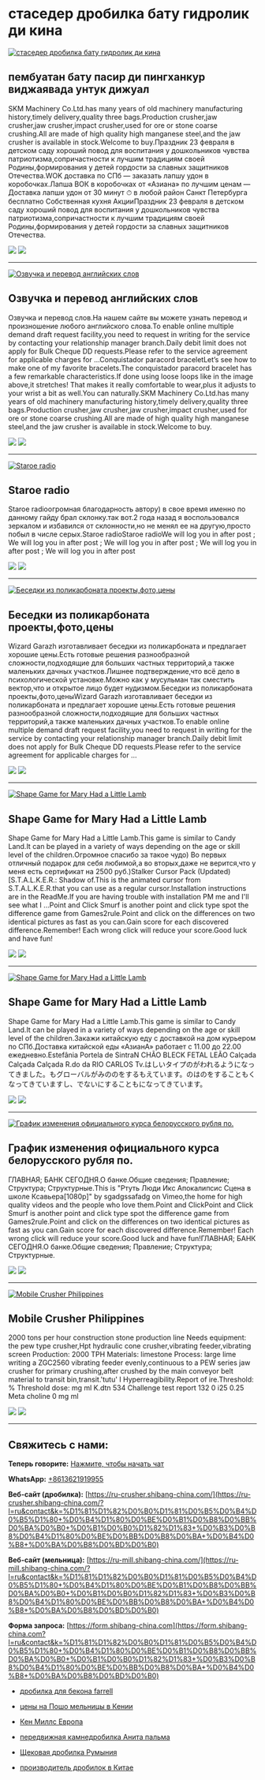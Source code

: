# стаседер дробилка бату гидролик ди кина

<a href="https://swt.shibang-china.com/?l=ru&img&k=%D1%81%D1%82%D0%B0%D1%81%D0%B5%D0%B4%D0%B5%D1%80+%D0%B4%D1%80%D0%BE%D0%B1%D0%B8%D0%BB%D0%BA%D0%B0+%D0%B1%D0%B0%D1%82%D1%83+%D0%B3%D0%B8%D0%B4%D1%80%D0%BE%D0%BB%D0%B8%D0%BA+%D0%B4%D0%B8+%D0%BA%D0%B8%D0%BD%D0%B0" target="_blank">![стаседер дробилка бату гидролик ди кина](http://static.shibang-china.com/all-800x300/128.jpg)</a>

## пембуатан бату пасир ди пингханкур виджаявада унтук дижуал
SKM Machinery Co.Ltd.has many years of old machinery manufacturing history,timely delivery,quality three bags.Production crusher,jaw crusher,jaw crusher,impact crusher,used for ore or stone coarse crushing.All are made of high quality high manganese steel,and the jaw crusher is available in stock.Welcome to buy.Праздник 23 февраля в детском саду хороший повод для воспитания у дошкольников чувства патриотизма,сопричастности к лучшим традициям своей Родины,формирования у детей гордости за славных защитников Отечества.WOK доставка по СПб — заказать лапшу удон в коробочках.Лапша ВОК в коробочках от &#171;Азиана&#187; по лучшим ценам — Доставка лапши удон от 30 минут ⏱ в любой район Санкт Петербурга бесплатно Собственная кухня АкцииПраздник 23 февраля в детском саду хороший повод для воспитания у дошкольников чувства патриотизма,сопричастности к лучшим традициям своей Родины,формирования у детей гордости за славных защитников Отечества.


<a href="https://whatsapp.shibangsoft.com/WhatsApp.php" target="_blank" title="WhatsApp">![](http://static.shibang-china.com/icon/whatsapp.png)</a> <a href="https://swt.shibang-china.com/?l=ru&icon&k=%D1%81%D1%82%D0%B0%D1%81%D0%B5%D0%B4%D0%B5%D1%80+%D0%B4%D1%80%D0%BE%D0%B1%D0%B8%D0%BB%D0%BA%D0%B0+%D0%B1%D0%B0%D1%82%D1%83+%D0%B3%D0%B8%D0%B4%D1%80%D0%BE%D0%BB%D0%B8%D0%BA+%D0%B4%D0%B8+%D0%BA%D0%B8%D0%BD%D0%B0" target="_blank">![](http://static.shibang-china.com/icon/chat-ru.png)</a>

---

<a href="https://swt.shibang-china.com/?l=ru&img&k=%D1%81%D1%82%D0%B0%D1%81%D0%B5%D0%B4%D0%B5%D1%80+%D0%B4%D1%80%D0%BE%D0%B1%D0%B8%D0%BB%D0%BA%D0%B0+%D0%B1%D0%B0%D1%82%D1%83+%D0%B3%D0%B8%D0%B4%D1%80%D0%BE%D0%BB%D0%B8%D0%BA+%D0%B4%D0%B8+%D0%BA%D0%B8%D0%BD%D0%B0" target="_blank">![Озвучка и перевод английских слов](http://static.shibang-china.com/all-800x300/100.jpg)</a>

## Озвучка и перевод английских слов
Озвучка и перевод слов.На нашем сайте вы можете узнать перевод и произношение любого английского слова.To enable online multiple demand draft request facility,you need to request in writing for the service by contacting your relationship manager branch.Daily debit limit does not apply for Bulk Cheque DD requests.Please refer to the service agreement for applicable charges for …Conquistador paracord braceletLet’s see how to make one of my favorite bracelets.The conquistador paracord bracelet has a few remarkable characteristics.If done using loose loops like in the image above,it stretches! That makes it really comfortable to wear,plus it adjusts to your wrist a bit as well.You can naturally.SKM Machinery Co.Ltd.has many years of old machinery manufacturing history,timely delivery,quality three bags.Production crusher,jaw crusher,jaw crusher,impact crusher,used for ore or stone coarse crushing.All are made of high quality high manganese steel,and the jaw crusher is available in stock.Welcome to buy.


<a href="https://whatsapp.shibangsoft.com/WhatsApp.php" target="_blank" title="WhatsApp">![](http://static.shibang-china.com/icon/whatsapp.png)</a> <a href="https://swt.shibang-china.com/?l=ru&icon&k=%D1%81%D1%82%D0%B0%D1%81%D0%B5%D0%B4%D0%B5%D1%80+%D0%B4%D1%80%D0%BE%D0%B1%D0%B8%D0%BB%D0%BA%D0%B0+%D0%B1%D0%B0%D1%82%D1%83+%D0%B3%D0%B8%D0%B4%D1%80%D0%BE%D0%BB%D0%B8%D0%BA+%D0%B4%D0%B8+%D0%BA%D0%B8%D0%BD%D0%B0" target="_blank">![](http://static.shibang-china.com/icon/chat-ru.png)</a>

---

<a href="https://swt.shibang-china.com/?l=ru&img&k=%D1%81%D1%82%D0%B0%D1%81%D0%B5%D0%B4%D0%B5%D1%80+%D0%B4%D1%80%D0%BE%D0%B1%D0%B8%D0%BB%D0%BA%D0%B0+%D0%B1%D0%B0%D1%82%D1%83+%D0%B3%D0%B8%D0%B4%D1%80%D0%BE%D0%BB%D0%B8%D0%BA+%D0%B4%D0%B8+%D0%BA%D0%B8%D0%BD%D0%B0" target="_blank">![Staroe radio](http://static.shibang-china.com/all-800x300/945.jpg)</a>

## Staroe radio
Staroe radioогромная благодарность автору) в свое время именно по данному гайду брал склонку.так вот.2 года назад я воспользовался зеркалом и избавился от склонности,но не менял ее на другую,просто побыл в числе серых.Staroe radioStaroe radioWe will log you in after post ; We will log you in after post ; We will log you in after post ; We will log you in after post ; We will log you in after post


<a href="https://whatsapp.shibangsoft.com/WhatsApp.php" target="_blank" title="WhatsApp">![](http://static.shibang-china.com/icon/whatsapp.png)</a> <a href="https://swt.shibang-china.com/?l=ru&icon&k=%D1%81%D1%82%D0%B0%D1%81%D0%B5%D0%B4%D0%B5%D1%80+%D0%B4%D1%80%D0%BE%D0%B1%D0%B8%D0%BB%D0%BA%D0%B0+%D0%B1%D0%B0%D1%82%D1%83+%D0%B3%D0%B8%D0%B4%D1%80%D0%BE%D0%BB%D0%B8%D0%BA+%D0%B4%D0%B8+%D0%BA%D0%B8%D0%BD%D0%B0" target="_blank">![](http://static.shibang-china.com/icon/chat-ru.png)</a>

---

<a href="https://swt.shibang-china.com/?l=ru&img&k=%D1%81%D1%82%D0%B0%D1%81%D0%B5%D0%B4%D0%B5%D1%80+%D0%B4%D1%80%D0%BE%D0%B1%D0%B8%D0%BB%D0%BA%D0%B0+%D0%B1%D0%B0%D1%82%D1%83+%D0%B3%D0%B8%D0%B4%D1%80%D0%BE%D0%BB%D0%B8%D0%BA+%D0%B4%D0%B8+%D0%BA%D0%B8%D0%BD%D0%B0" target="_blank">![Беседки из поликарбоната проекты,фото,цены](http://static.shibang-china.com/all-800x300/1027.jpg)</a>

## Беседки из поликарбоната проекты,фото,цены
Wizard Garazh изготавливает беседки из поликарбоната и предлагает хорошие цены.Есть готовые решения разнообразной сложности,подходящие для больших частных территорий,а также маленьких дачных участков.Лишнее подтверждение,что всё дело в психологической установке.Можно как у мусульман так сместить вектор,что и открытое лицо будет нудизмом.Беседки из поликарбоната проекты,фото,ценыWizard Garazh изготавливает беседки из поликарбоната и предлагает хорошие цены.Есть готовые решения разнообразной сложности,подходящие для больших частных территорий,а также маленьких дачных участков.To enable online multiple demand draft request facility,you need to request in writing for the service by contacting your relationship manager branch.Daily debit limit does not apply for Bulk Cheque DD requests.Please refer to the service agreement for applicable charges for …


<a href="https://whatsapp.shibangsoft.com/WhatsApp.php" target="_blank" title="WhatsApp">![](http://static.shibang-china.com/icon/whatsapp.png)</a> <a href="https://swt.shibang-china.com/?l=ru&icon&k=%D1%81%D1%82%D0%B0%D1%81%D0%B5%D0%B4%D0%B5%D1%80+%D0%B4%D1%80%D0%BE%D0%B1%D0%B8%D0%BB%D0%BA%D0%B0+%D0%B1%D0%B0%D1%82%D1%83+%D0%B3%D0%B8%D0%B4%D1%80%D0%BE%D0%BB%D0%B8%D0%BA+%D0%B4%D0%B8+%D0%BA%D0%B8%D0%BD%D0%B0" target="_blank">![](http://static.shibang-china.com/icon/chat-ru.png)</a>

---

<a href="https://swt.shibang-china.com/?l=ru&img&k=%D1%81%D1%82%D0%B0%D1%81%D0%B5%D0%B4%D0%B5%D1%80+%D0%B4%D1%80%D0%BE%D0%B1%D0%B8%D0%BB%D0%BA%D0%B0+%D0%B1%D0%B0%D1%82%D1%83+%D0%B3%D0%B8%D0%B4%D1%80%D0%BE%D0%BB%D0%B8%D0%BA+%D0%B4%D0%B8+%D0%BA%D0%B8%D0%BD%D0%B0" target="_blank">![Shape Game for Mary Had a Little Lamb](http://static.shibang-china.com/all-800x300/855.jpg)</a>

## Shape Game for Mary Had a Little Lamb
Shape Game for Mary Had a Little Lamb.This game is similar to Candy Land.It can be played in a variety of ways depending on the age or skill level of the children.Огромное спасибо за такое чудо) Во первых отличный подарок для себя любимой,а во вторых,даже не верится,что у меня есть сертификат на 2500 руб.)Stalker Cursor Pack (Updated) [S.T.A.L.K.E.R.: Shadow of.This is the animated cursor from S.T.A.L.K.E.R.that you can use as a regular cursor.Installation instructions are in the ReadMe.If you are having trouble with installation PM me and I'll see what I …Point and Click Smurf is another point and click type spot the difference game from Games2rule.Point and click on the differences on two identical pictures as fast as you can.Gain score for each discovered difference.Remember! Each wrong click will reduce your score.Good luck and have fun!


<a href="https://whatsapp.shibangsoft.com/WhatsApp.php" target="_blank" title="WhatsApp">![](http://static.shibang-china.com/icon/whatsapp.png)</a> <a href="https://swt.shibang-china.com/?l=ru&icon&k=%D1%81%D1%82%D0%B0%D1%81%D0%B5%D0%B4%D0%B5%D1%80+%D0%B4%D1%80%D0%BE%D0%B1%D0%B8%D0%BB%D0%BA%D0%B0+%D0%B1%D0%B0%D1%82%D1%83+%D0%B3%D0%B8%D0%B4%D1%80%D0%BE%D0%BB%D0%B8%D0%BA+%D0%B4%D0%B8+%D0%BA%D0%B8%D0%BD%D0%B0" target="_blank">![](http://static.shibang-china.com/icon/chat-ru.png)</a>

---

<a href="https://swt.shibang-china.com/?l=ru&img&k=%D1%81%D1%82%D0%B0%D1%81%D0%B5%D0%B4%D0%B5%D1%80+%D0%B4%D1%80%D0%BE%D0%B1%D0%B8%D0%BB%D0%BA%D0%B0+%D0%B1%D0%B0%D1%82%D1%83+%D0%B3%D0%B8%D0%B4%D1%80%D0%BE%D0%BB%D0%B8%D0%BA+%D0%B4%D0%B8+%D0%BA%D0%B8%D0%BD%D0%B0" target="_blank">![Shape Game for Mary Had a Little Lamb](http://static.shibang-china.com/all-800x300/711.jpg)</a>

## Shape Game for Mary Had a Little Lamb
Shape Game for Mary Had a Little Lamb.This game is similar to Candy Land.It can be played in a variety of ways depending on the age or skill level of the children.Закажи китайскую еду с доставкой на дом курьером по СПб.Доставка китайской еды &#171;АзианА&#187; работает с 11.00 до 22.00 ежедневно.Estef&#226;nia Portela de SintraN CH&#195;O BLECK FETAL LE&#195;O Cal&#231;ada Cal&#231;ada Cal&#231;ada R.do da RIO CARLOS Tv.はしいタイプのがわれるようになってきました。もグローバルがみののをするもえています。のはのをすることもくなってきていますし、でないにすることもになってきています。


<a href="https://whatsapp.shibangsoft.com/WhatsApp.php" target="_blank" title="WhatsApp">![](http://static.shibang-china.com/icon/whatsapp.png)</a> <a href="https://swt.shibang-china.com/?l=ru&icon&k=%D1%81%D1%82%D0%B0%D1%81%D0%B5%D0%B4%D0%B5%D1%80+%D0%B4%D1%80%D0%BE%D0%B1%D0%B8%D0%BB%D0%BA%D0%B0+%D0%B1%D0%B0%D1%82%D1%83+%D0%B3%D0%B8%D0%B4%D1%80%D0%BE%D0%BB%D0%B8%D0%BA+%D0%B4%D0%B8+%D0%BA%D0%B8%D0%BD%D0%B0" target="_blank">![](http://static.shibang-china.com/icon/chat-ru.png)</a>

---

<a href="https://swt.shibang-china.com/?l=ru&img&k=%D1%81%D1%82%D0%B0%D1%81%D0%B5%D0%B4%D0%B5%D1%80+%D0%B4%D1%80%D0%BE%D0%B1%D0%B8%D0%BB%D0%BA%D0%B0+%D0%B1%D0%B0%D1%82%D1%83+%D0%B3%D0%B8%D0%B4%D1%80%D0%BE%D0%BB%D0%B8%D0%BA+%D0%B4%D0%B8+%D0%BA%D0%B8%D0%BD%D0%B0" target="_blank">![График изменения официального курса белорусского рубля по.](http://static.shibang-china.com/all-800x300/529.jpg)</a>

## График изменения официального курса белорусского рубля по.
ГЛАВНАЯ; БАНК СЕГОДНЯ.О банке.Общие сведения; Правление; Структура; Структурные.This is &quot;Ртуть Люди Икс Апокалипсис Сцена в школе Ксавьера[1080p]&quot; by sgadgssafadg on Vimeo,the home for high quality videos and the people who love them.Point and ClickPoint and Click Smurf is another point and click type spot the difference game from Games2rule.Point and click on the differences on two identical pictures as fast as you can.Gain score for each discovered difference.Remember! Each wrong click will reduce your score.Good luck and have fun!ГЛАВНАЯ; БАНК СЕГОДНЯ.О банке.Общие сведения; Правление; Структура; Структурные.


<a href="https://whatsapp.shibangsoft.com/WhatsApp.php" target="_blank" title="WhatsApp">![](http://static.shibang-china.com/icon/whatsapp.png)</a> <a href="https://swt.shibang-china.com/?l=ru&icon&k=%D1%81%D1%82%D0%B0%D1%81%D0%B5%D0%B4%D0%B5%D1%80+%D0%B4%D1%80%D0%BE%D0%B1%D0%B8%D0%BB%D0%BA%D0%B0+%D0%B1%D0%B0%D1%82%D1%83+%D0%B3%D0%B8%D0%B4%D1%80%D0%BE%D0%BB%D0%B8%D0%BA+%D0%B4%D0%B8+%D0%BA%D0%B8%D0%BD%D0%B0" target="_blank">![](http://static.shibang-china.com/icon/chat-ru.png)</a>

---

<a href="https://swt.shibang-china.com/?l=ru&img&k=%D1%81%D1%82%D0%B0%D1%81%D0%B5%D0%B4%D0%B5%D1%80+%D0%B4%D1%80%D0%BE%D0%B1%D0%B8%D0%BB%D0%BA%D0%B0+%D0%B1%D0%B0%D1%82%D1%83+%D0%B3%D0%B8%D0%B4%D1%80%D0%BE%D0%BB%D0%B8%D0%BA+%D0%B4%D0%B8+%D0%BA%D0%B8%D0%BD%D0%B0" target="_blank">![Mobile Crusher Philippines](http://static.shibang-china.com/all-800x300/680.jpg)</a>

## Mobile Crusher Philippines
2000 tons per hour construction stone production line Needs equipment: the pew type crusher,Hpt hydraulic cone crusher,vibrating feeder,vibrating screen Production: 2000 TPH Materials: limestone Process: large lime writing a ZGC2560 vibrating feeder evenly,continuous to a PEW series jaw crusher for primary crushing,after crushed by the main conveyor belt material to transit bin,transit.'tutu' I Hyperreagibility.Report of ire.Threshold: % Threshold dose: mg ml K.dtn 534 Challenge test report 132 0 i25 0.25 Meta choline 0 mg ml

<a href="https://whatsapp.shibangsoft.com/WhatsApp.php" target="_blank" title="WhatsApp">![](http://static.shibang-china.com/icon/whatsapp.png)</a> <a href="https://swt.shibang-china.com/?l=ru&icon&k=%D1%81%D1%82%D0%B0%D1%81%D0%B5%D0%B4%D0%B5%D1%80+%D0%B4%D1%80%D0%BE%D0%B1%D0%B8%D0%BB%D0%BA%D0%B0+%D0%B1%D0%B0%D1%82%D1%83+%D0%B3%D0%B8%D0%B4%D1%80%D0%BE%D0%BB%D0%B8%D0%BA+%D0%B4%D0%B8+%D0%BA%D0%B8%D0%BD%D0%B0" target="_blank">![](http://static.shibang-china.com/icon/chat-ru.png)</a>

---
## Свяжитесь с нами:

**Теперь говорите:** [Нажмите, чтобы начать чат](https://swt.shibang-china.com?l=ru&contact&k=%D1%81%D1%82%D0%B0%D1%81%D0%B5%D0%B4%D0%B5%D1%80+%D0%B4%D1%80%D0%BE%D0%B1%D0%B8%D0%BB%D0%BA%D0%B0+%D0%B1%D0%B0%D1%82%D1%83+%D0%B3%D0%B8%D0%B4%D1%80%D0%BE%D0%BB%D0%B8%D0%BA+%D0%B4%D0%B8+%D0%BA%D0%B8%D0%BD%D0%B0)

**WhatsApp:**  [+8613621919955](https://whatsapp.shibangsoft.com/WhatsApp.php)

**Веб-сайт (дробилка):** [https://ru-crusher.shibang-china.com/](https://ru-crusher.shibang-china.com/?l=ru&contact&k=%D1%81%D1%82%D0%B0%D1%81%D0%B5%D0%B4%D0%B5%D1%80+%D0%B4%D1%80%D0%BE%D0%B1%D0%B8%D0%BB%D0%BA%D0%B0+%D0%B1%D0%B0%D1%82%D1%83+%D0%B3%D0%B8%D0%B4%D1%80%D0%BE%D0%BB%D0%B8%D0%BA+%D0%B4%D0%B8+%D0%BA%D0%B8%D0%BD%D0%B0)

**Веб-сайт (мельница):** [https://ru-mill.shibang-china.com/](https://ru-mill.shibang-china.com/?l=ru&contact&k=%D1%81%D1%82%D0%B0%D1%81%D0%B5%D0%B4%D0%B5%D1%80+%D0%B4%D1%80%D0%BE%D0%B1%D0%B8%D0%BB%D0%BA%D0%B0+%D0%B1%D0%B0%D1%82%D1%83+%D0%B3%D0%B8%D0%B4%D1%80%D0%BE%D0%BB%D0%B8%D0%BA+%D0%B4%D0%B8+%D0%BA%D0%B8%D0%BD%D0%B0)

**Форма запроса:** [https://form.shibang-china.com](https://form.shibang-china.com?l=ru&contact&k=%D1%81%D1%82%D0%B0%D1%81%D0%B5%D0%B4%D0%B5%D1%80+%D0%B4%D1%80%D0%BE%D0%B1%D0%B8%D0%BB%D0%BA%D0%B0+%D0%B1%D0%B0%D1%82%D1%83+%D0%B3%D0%B8%D0%B4%D1%80%D0%BE%D0%BB%D0%B8%D0%BA+%D0%B4%D0%B8+%D0%BA%D0%B8%D0%BD%D0%B0)

* [дробилка для бекона farrell](../134/%D0%B4%D1%80%D0%BE%D0%B1%D0%B8%D0%BB%D0%BA%D0%B0%20%D0%B4%D0%BB%D1%8F%20%D0%B1%D0%B5%D0%BA%D0%BE%D0%BD%D0%B0%20farrell.md)

* [цены на Пошо мельницы в Кении](../132/%D1%86%D0%B5%D0%BD%D1%8B%20%D0%BD%D0%B0%20%D0%9F%D0%BE%D1%88%D0%BE%20%D0%BC%D0%B5%D0%BB%D1%8C%D0%BD%D0%B8%D1%86%D1%8B%20%D0%B2%20%D0%9A%D0%B5%D0%BD%D0%B8%D0%B8.md)

* [Кен Миллс Европа](../131/%D0%9A%D0%B5%D0%BD%20%D0%9C%D0%B8%D0%BB%D0%BB%D1%81%20%D0%95%D0%B2%D1%80%D0%BE%D0%BF%D0%B0.md)

* [передвижная камнедробилка Анита пальма](../135/%D0%BF%D0%B5%D1%80%D0%B5%D0%B4%D0%B2%D0%B8%D0%B6%D0%BD%D0%B0%D1%8F%20%D0%BA%D0%B0%D0%BC%D0%BD%D0%B5%D0%B4%D1%80%D0%BE%D0%B1%D0%B8%D0%BB%D0%BA%D0%B0%20%D0%90%D0%BD%D0%B8%D1%82%D0%B0%20%D0%BF%D0%B0%D0%BB%D1%8C%D0%BC%D0%B0.md)

* [Щековая дробилка Румыния](../134/%D0%A9%D0%B5%D0%BA%D0%BE%D0%B2%D0%B0%D1%8F%20%D0%B4%D1%80%D0%BE%D0%B1%D0%B8%D0%BB%D0%BA%D0%B0%20%D0%A0%D1%83%D0%BC%D1%8B%D0%BD%D0%B8%D1%8F.md)

* [производитель дробилок в Китае](../131/%D0%BF%D1%80%D0%BE%D0%B8%D0%B7%D0%B2%D0%BE%D0%B4%D0%B8%D1%82%D0%B5%D0%BB%D1%8C%20%D0%B4%D1%80%D0%BE%D0%B1%D0%B8%D0%BB%D0%BE%D0%BA%20%D0%B2%20%D0%9A%D0%B8%D1%82%D0%B0%D0%B5.md)